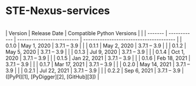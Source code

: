 # STE-Nexus-services
<br>
| Version | Release Date | Compatible Python Versions |                                         |
| ------- | ------------ | -------------------------- | --------------------------------------- |
| 0.1.0   | May 1, 2020  | 3.7.1 – 3.9                |                                         |
| 0.1.1   | May 2, 2020  | 3.7.1 – 3.9                |                                         |
| 0.1.2   | May 5, 2020  | 3.7.1 – 3.9                |                                         |
| 0.1.3   | Jul 9, 2020  | 3.7.1 – 3.9                |                                         |
| 0.1.4   | Oct 1, 2020  | 3.7.1 – 3.9                |                                         |
| 0.1.5   | Jan 22, 2021 | 3.7.1 – 3.9                |                                         |
| 0.1.6   | Feb 18, 2021 | 3.7.1 – 3.9                |                                         |
| 0.1.7   | Mar 17, 2021 | 3.7.1 – 3.9                |                                         |
| 0.2.0   | May 14, 2021 | 3.7.1 – 3.9                |                                         |
| 0.2.1   | Jul 22, 2021 | 3.7.1 – 3.9                |                                         |
| 0.2.2   | Sep 6, 2021  | 3.7.1 – 3.9                | ([PyPI][1], [PyDigger][2], [GitHub][3]) |

[1]: https://pypi.org/project/bio-embeddings/?utm_source=chatgpt.com "bio-embeddings · PyPI"
[2]: https://pydigger.com/pypi/gensim?utm_source=chatgpt.com "gensim"
[3]: https://github.com/piskvorky/gensim/wiki/Gensim-And-Compatibility/68b6e2be69c2f366b868e2aa3b211aaf19828b3d?utm_source=chatgpt.com "Gensim And Compatibility · piskvorky/gensim Wiki · GitHub"


